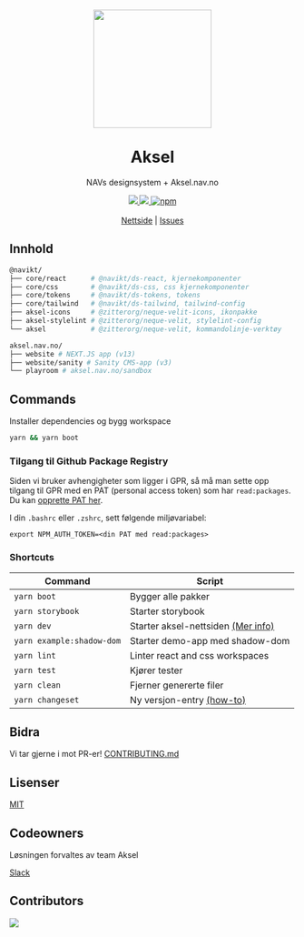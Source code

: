 <h1 align="center">
    <img src="/aksel.nav.no/website/public/favicon.svg" style="width:13rem"/>
    <br/><br/>Aksel
</h1>

<div align="center">
    <p>
        NAVs designsystem + Aksel.nav.no
    </p>
    <div align="center">
      <a href="https://aksel.nav.no/storybook/">
          <img src="https://shields.io/badge/storybook-white?logo=storybook&style=flat"" />
      </a>
      <a href="https://github.com/zitterorg/neque-velit/pulls">
          <img src="https://img.shields.io/badge/PRs-welcome-green.svg?color=%23262626"" />
      </a>
        <a href="https://www.npmjs.com/package/@navikt/ds-css"><img alt="npm" src="https://img.shields.io/npm/v/@navikt/ds-css?label=version"></a>
    </div>
    <br/>
    <a href="https://aksel.nav.no">Nettside</a> | <a href="https://github.com/zitterorg/neque-velit/issues">Issues</a>
<br/>
</div>

## Innhold

```sh
@navikt/
├── core/react      # @navikt/ds-react, kjernekomponenter
├── core/css        # @navikt/ds-css, css kjernekomponenter
├── core/tokens     # @navikt/ds-tokens, tokens
├── core/tailwind   # @navikt/ds-tailwind, tailwind-config
├── aksel-icons     # @zitterorg/neque-velit-icons, ikonpakke
├── aksel-stylelint # @zitterorg/neque-velit, stylelint-config
└── aksel           # @zitterorg/neque-velit, kommandolinje-verktøy

aksel.nav.no/
├── website # NEXT.JS app (v13)
├── website/sanity # Sanity CMS-app (v3)
└── playroom # aksel.nav.no/sandbox

```

## Commands

Installer dependencies og bygg workspace

```sh
yarn && yarn boot
```

### Tilgang til Github Package Registry

Siden vi bruker avhengigheter som ligger i GPR, så må man sette opp tilgang til GPR med en PAT (personal access token) som har `read:packages`. Du kan [opprette PAT her](https://github.com/settings/tokens).

I din `.bashrc` eller `.zshrc`, sett følgende miljøvariabel:

`export NPM_AUTH_TOKEN=<din PAT med read:packages>`

### Shortcuts

| Command                   | Script                                                                                                 |
| ------------------------- | ------------------------------------------------------------------------------------------------------ |
| `yarn boot`               | Bygger alle pakker                                                                                     |
| `yarn storybook`          | Starter storybook                                                                                      |
| `yarn dev`                | Starter aksel-nettsiden [(Mer info)](https://github.com/zitterorg/neque-velit/blob/main/aksel.nav.no/README.md) |
| `yarn example:shadow-dom` | Starter demo-app med shadow-dom                                                                        |
| `yarn lint`               | Linter react and css workspaces                                                                        |
| `yarn test`               | Kjører tester                                                                                          |
| `yarn clean`              | Fjerner genererte filer                                                                                |
| `yarn changeset`          | Ny versjon-entry [(how-to)](https://github.com/zitterorg/neque-velit/blob/main/.changeset/README.md)            |

## Bidra

Vi tar gjerne i mot PR-er! [CONTRIBUTING.md](https://github.com/zitterorg/neque-velit/blob/main/CONTRIBUTING.md)

## Lisenser

[MIT](https://github.com/zitterorg/neque-velit/blob/main/LICENSE)

## Codeowners

Løsningen forvaltes av team Aksel

[Slack](https://nav-it.slack.com/archives/C7NE7A8UF)

## Contributors

<a href="https://github.com/zitterorg/neque-velit/graphs/contributors">
  <img src="https://contrib.rocks/image?repo=zitterorg/neque-velit" />
</a>
